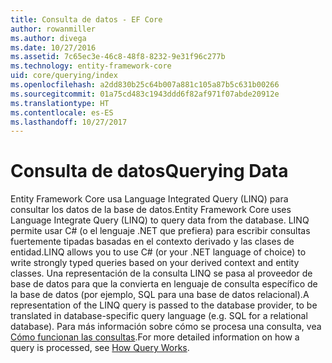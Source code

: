 ```yaml
---
title: Consulta de datos - EF Core
author: rowanmiller
ms.author: divega
ms.date: 10/27/2016
ms.assetid: 7c65ec3e-46c8-48f8-8232-9e31f96c277b
ms.technology: entity-framework-core
uid: core/querying/index
ms.openlocfilehash: a2dd830b25c64b007a881c105a87b5c631b00266
ms.sourcegitcommit: 01a75cd483c1943ddd6f82af971f07abde20912e
ms.translationtype: HT
ms.contentlocale: es-ES
ms.lasthandoff: 10/27/2017
---
```

# <a name="querying-data"></a><span data-ttu-id="ae7d4-102">Consulta de datos</span><span class="sxs-lookup"><span data-stu-id="ae7d4-102">Querying Data</span></span>

<span data-ttu-id="ae7d4-103">Entity Framework Core usa Language Integrated Query (LINQ) para consultar los datos de la base de datos.</span><span class="sxs-lookup"><span data-stu-id="ae7d4-103">Entity Framework Core uses Language Integrate Query (LINQ) to query data from the database.</span></span> <span data-ttu-id="ae7d4-104">LINQ permite usar C# (o el lenguaje .NET que prefiera) para escribir consultas fuertemente tipadas basadas en el contexto derivado y las clases de entidad.</span><span class="sxs-lookup"><span data-stu-id="ae7d4-104">LINQ allows you to use C# (or your .NET language of choice) to write strongly typed queries based on your derived context and entity classes.</span></span> <span data-ttu-id="ae7d4-105">Una representación de la consulta LINQ se pasa al proveedor de base de datos para que la convierta en lenguaje de consulta específico de la base de datos (por ejemplo, SQL para una base de datos relacional).</span><span class="sxs-lookup"><span data-stu-id="ae7d4-105">A representation of the LINQ query is passed to the database provider, to be translated in database-specific query language (e.g. SQL for a relational database).</span></span> <span data-ttu-id="ae7d4-106">Para más información sobre cómo se procesa una consulta, vea [Cómo funcionan las consultas](overview.md).</span><span class="sxs-lookup"><span data-stu-id="ae7d4-106">For more detailed information on how a query is processed, see [How Query Works](overview.md).</span></span>
